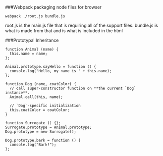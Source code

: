 ###Webpack
packaging node files for browser

```
webpack ./root.js bundle.js
```

root.js is the main.js file that is requiring all of the support files. bundle.js is what is made from that and is what is included in the html

###Prototypal Inheritance

```
function Animal (name) {
  this.name = name;
};

Animal.prototype.sayHello = function () {
  console.log("Hello, my name is " + this.name);
};

function Dog (name, coatColor) {
  // call super-constructor function on **the current `Dog` instance**.
  Animal.call(this, name);

  // `Dog`-specific initialization
  this.coatColor = coatColor;
}

function Surrogate () {};
Surrogate.prototype = Animal.prototype;
Dog.prototype = new Surrogate();

Dog.prototype.bark = function () {
  console.log("Bark!");
};
```
